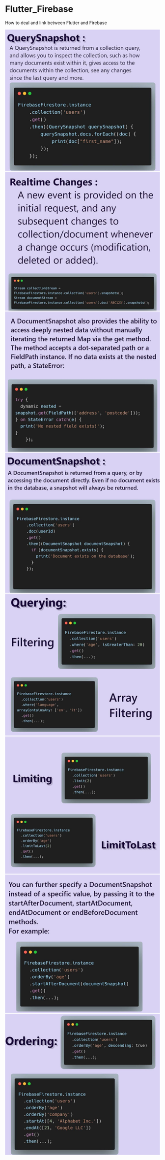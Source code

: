 # Flutter_Firebase
How to deal and link between Flutter and Firebase


 <img src="/photo1.jpg">

 <img src="/photo2.jpg">
  <img src="/photo3.jpg">
   <img src="/photo4.jpg">
    <img src="/photo5.jpg">
     <img src="/photo6.jpg">
      <img src="/photo7.jpg">
       <img src="/photo8.jpg">
